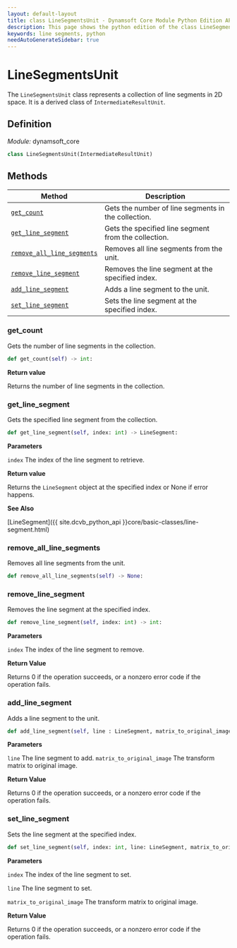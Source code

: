 ```yaml
---
layout: default-layout
title: class LineSegmentsUnit - Dynamsoft Core Module Python Edition API Reference
description: This page shows the python edition of the class LineSegmentsUnit in Dynamsoft Core Module.
keywords: line segments, python
needAutoGenerateSidebar: true
---
```


# LineSegmentsUnit

The `LineSegmentsUnit` class represents a collection of line segments in 2D space. It is a derived class of `IntermediateResultUnit`.

## Definition

*Module:* dynamsoft_core

```python
class LineSegmentsUnit(IntermediateResultUnit)
```

## Methods

| Method               | Description |
|----------------------|-------------|
| [`get_count`](#get_count) | Gets the number of line segments in the collection.|
| [`get_line_segment`](#get_line_segment) | Gets the specified line segment from the collection. |
| [`remove_all_line_segments`](#remove_all_line_segments) | Removes all line segments from the unit. |
| [`remove_line_segment`](#remove_line_segment) | Removes the line segment at the specified index. |
| [`add_line_segment`](#add_line_segment) | Adds a line segment to the unit. |
| [`set_line_segment`](#set_line_segment) | Sets the line segment at the specified index. |

### get_count

Gets the number of line segments in the collection.

```python
def get_count(self) -> int:
```

**Return value**

Returns the number of line segments in the collection.

### get_line_segment

Gets the specified line segment from the collection.

```python
def get_line_segment(self, index: int) -> LineSegment:
```

**Parameters**

`index` The index of the line segment to retrieve.

**Return value**

Returns the `LineSegment` object at the specified index or None if error happens.

**See Also**

[LineSegment]({{ site.dcvb_python_api }}core/basic-classes/line-segment.html)

### remove_all_line_segments

Removes all line segments from the unit.

```python
def remove_all_line_segments(self) -> None:
```

### remove_line_segment

Removes the line segment at the specified index.

```python
def remove_line_segment(self, index: int) -> int:
```

**Parameters**

`index` The index of the line segment to remove.

**Return Value**

Returns 0 if the operation succeeds, or a nonzero error code if the operation fails.

### add_line_segment

Adds a line segment to the unit.

```python
def add_line_segment(self, line : LineSegment, matrix_to_original_image: List[float] = IDENTITY_MATRIX) -> int:
```

**Parameters**

`line` The line segment to add.
`matrix_to_original_image` The transform matrix to original image.

**Return Value**

Returns 0 if the operation succeeds, or a nonzero error code if the operation fails.

### set_line_segment

Sets the line segment at the specified index.

```python
def set_line_segment(self, index: int, line: LineSegment, matrix_to_original_image: List[float] = IDENTITY_MATRIX) -> int:
```

**Parameters**

`index` The index of the line segment to set.

`line` The line segment to set.

`matrix_to_original_image` The transform matrix to original image.

**Return Value**

Returns 0 if the operation succeeds, or a nonzero error code if the operation fails.
